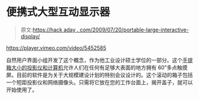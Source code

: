# 便携式大型互动显示器

> 原文:[https://hack aday . com/2009/07/20/portable-large-interactive-display/](https://hackaday.com/2009/07/20/portable-large-interactive-display/)

<https://player.vimeo.com/video/5452585>

</div> <p style="text-align:left;">自然用户界面小组开发了这个概念，作为他工业设计硕士学位的一部分。这个<a href="http://nuigroup.com/log/portable_large_interactive_display/" target="_blank">手提箱大小的投影仪和计算机</a>允许人们在任何有足够大表面的地方拥有 60”多点触摸屏。目前的软件是为关于大规模建设计划的特别会议设计的。这个滚动的箱子包括一个短距投影仪和网络摄像头。只需将它放在您的工作台面上，揭开盖子，就可以开始使用了。</p> </body> </html>